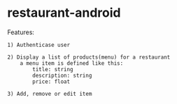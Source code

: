 # restaurant-android

Features:

	1) Authenticase user
	
	2) Display a list of products(menu) for a restaurant 
		a menu item is defined like this: 
			title: string
			description: string 
			price: float
	
	3) Add, remove or edit item
